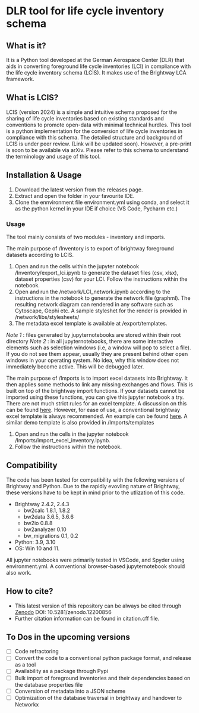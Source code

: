 # DLR tool for life cycle inventory schema 

## What is it?
It is a Python tool developed at the German Aerospace Center (DLR) that aids in converting foreground life cycle inventories (LCI) in compliance with the life cycle inventory schema (LCIS). It makes use of the Brightway LCA framework.

## What is LCIS?

LCIS (version 2024) is a simple and intuitive schema proposed for the sharing of life cycle inventories based on existing standards and conventions to promote open-data with minimal technical hurdles. This tool is a python implementation for the conversion of life cycle inventories in compliance with this schema. The detailed structure and background of LCIS is under peer review. (Link will be updated soon). However, a pre-print is soon to be available via arXiv. Please refer to this schema to understand the terminology and usage of this tool.

## Installation & Usage

1. Download the latest version from the releases page.
2. Extract and open the folder in your favourite IDE.
2. Clone the ennvironment file environment.yml using conda, and select it as the python kernel in your IDE if choice (VS Code, Pycharm etc.)

### Usage

The tool mainly consists of two modules - inventory and imports.

The main purpose of /Inventory is to export of brightway foreground datasets according to LCIS.
1. Open  and run the cells within the jupyter notebook /Inventory/export_lci.ipynb to generate the dataset files (csv, xlsx), dataset properties (csv) for your LCI. Follow the instructions within the notebook.
2. Open and run the /network/LCI_network.ipynb according to the instructions in the notebook to generate the network file (graphml). The resulting network diagram can rendered in any software such as Cytoscape, Gephi etc. A sample styleshet for the render is provided in /network/libs/stylesheets/
3. The metadata excel template is available at /export/templates.

*Note 1* : files generated by jupyternotebooks are stored within their root directory
*Note 2* : in all jupyternotebooks, there are some interactive elements such as selection windows (i.e, a window will pop to select a file). If you do not see them appear, usually they are present behind other open windows in your operating system. No idea, why this window does not immediately become active. This will be debugged later.


The main purpose of /Imports is to import excel datasets into Brightway. It then applies some methods to link any missing exchanges and flows. This is built on top of the brightway import functions. If your datasets cannot be imported using these functions, you can give this jupyter notebook a try. There are not much strict rules for an excel template. A discussion on this can be found [here](https://stackoverflow.com/questions/73623195/brightway2-what-is-the-model-pattern-for-an-xlsx-database). However, for ease of use, a conventional brightway excel template is always recommended. An example can be found [here](https://ars.els-cdn.com/content/image/1-s2.0-S0921344922004451-mmc2.xlsx). A similar demo template is also provided in /Imports/templates

1. Open and run the cells in the jupyter notebook /Imports/import_excel_inventory.ipynb. 
2. Follow the instructions within the notebook.


## Compatibility

The code has been tested for compatibility with the following versions of Brightway and Python. Due to the rapidly evovling nature of Brightway, these versions have to be kept in mind prior to the utlization of this code.
- Brightway 2.4.2, 2.4.3
  - bw2calc 1.8.1, 1.8.2
  - bw2data 3.6.5, 3.6.6
  - bw2io 0.8.8
  - bw2analyzer 0.10
  - bw_migrations 0.1, 0.2
- Python: 3.9, 3.10
- OS: Win 10 and 11. 

All jupyter notebooks were primarily tested in VSCode, and Spyder using environment.yml. A conventional browser-based jupyternotebook should also work.

## How to cite?

- This latest version of this repository can be always be cited through [Zenodo](https://zenodo.org/records/12200857) DOI: 10.5281/zenodo.12200856
- Further citation information can be found in citation.cff file.

## To Dos in the upcoming versions
- [ ] Code refractoring
- [ ] Convert the code to a conventional python package format, and release as a tool
- [ ] Availability as a package through Pypi
- [ ] Bulk import of foreground inventories and their dependencies based on the database properties file
- [ ] Conversion of metadata into a JSON scheme
- [ ] Optimization of the database traversal in brightway and handover to Networkx